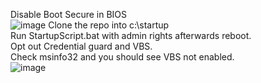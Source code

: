 Disable Boot Secure in BIOS <br />
![image](https://github.com/user-attachments/assets/907ba02f-b17a-4c2b-ab0d-d9a2d75c041a)
Clone the repo into c:\startup <br />
Run StartupScript.bat with admin rights afterwards reboot. <br />
Opt out Credential guard and VBS. <br />
Check msinfo32 and you should see VBS not enabled. <br />
![image](https://github.com/user-attachments/assets/2f5ec4a0-988d-4957-82e3-61ea872d779e)



